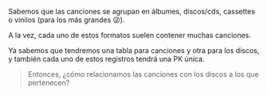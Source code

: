 Sabemos que las canciones se agrupan en álbumes, discos/cds, cassettes o vinilos (para los más grandes :stuck_out_tongue_winking_eye:).

A la vez, cada uno de estos formatos suelen contener muchas canciones. 

Ya sabemos que tendremos una tabla para canciones y otra para los discos, y también cada  uno de estos registros tendrá una PK única. 

> Entonces, ¿cómo relacionamos las canciones con los discos a los que pertenecen?
